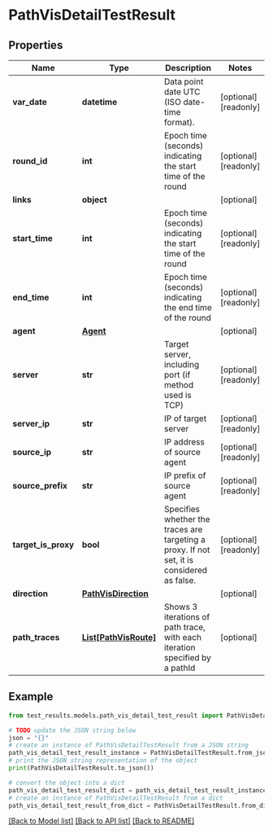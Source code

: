 # PathVisDetailTestResult


## Properties

Name | Type | Description | Notes
------------ | ------------- | ------------- | -------------
**var_date** | **datetime** | Data point date UTC (ISO date-time format). | [optional] [readonly] 
**round_id** | **int** | Epoch time (seconds) indicating the start time of the round | [optional] [readonly] 
**links** | **object** |  | [optional] 
**start_time** | **int** | Epoch time (seconds) indicating the start time of the round | [optional] [readonly] 
**end_time** | **int** | Epoch time (seconds) indicating the end time of the round | [optional] [readonly] 
**agent** | [**Agent**](Agent.md) |  | [optional] 
**server** | **str** | Target server, including port (if method used is TCP) | [optional] [readonly] 
**server_ip** | **str** | IP of target server | [optional] [readonly] 
**source_ip** | **str** | IP address of source agent | [optional] [readonly] 
**source_prefix** | **str** | IP prefix of source agent | [optional] [readonly] 
**target_is_proxy** | **bool** | Specifies whether the traces are targeting a proxy. If not set, it is considered as false. | [optional] [readonly] 
**direction** | [**PathVisDirection**](PathVisDirection.md) |  | [optional] 
**path_traces** | [**List[PathVisRoute]**](PathVisRoute.md) | Shows 3 iterations of path trace, with each iteration specified by a pathId | [optional] 

## Example

```python
from test_results.models.path_vis_detail_test_result import PathVisDetailTestResult

# TODO update the JSON string below
json = "{}"
# create an instance of PathVisDetailTestResult from a JSON string
path_vis_detail_test_result_instance = PathVisDetailTestResult.from_json(json)
# print the JSON string representation of the object
print(PathVisDetailTestResult.to_json())

# convert the object into a dict
path_vis_detail_test_result_dict = path_vis_detail_test_result_instance.to_dict()
# create an instance of PathVisDetailTestResult from a dict
path_vis_detail_test_result_from_dict = PathVisDetailTestResult.from_dict(path_vis_detail_test_result_dict)
```
[[Back to Model list]](../README.md#documentation-for-models) [[Back to API list]](../README.md#documentation-for-api-endpoints) [[Back to README]](../README.md)


